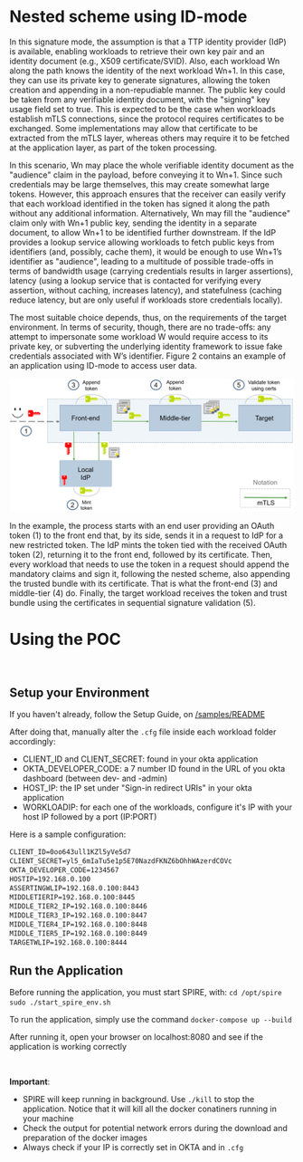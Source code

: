 # Nested scheme using ID-mode

In this signature mode, the assumption is that a TTP identity provider (IdP) is available, enabling workloads to retrieve their own key pair and an identity document (e.g., X509 certificate/SVID). Also, each workload Wn along the path knows the identity of the next workload Wn+1. In this case, they can use its private key to generate signatures, allowing the token creation and appending in a non-repudiable manner. The public key could be taken from any verifiable identity document, with the "signing" key usage field set to true. This is expected to be the case when workloads establish mTLS connections, since the protocol requires certificates to be exchanged. Some implementations may allow that certificate to be extracted from the mTLS layer, whereas others may require it to be fetched at the application layer, as part of the token processing.

In this scenario, Wn may place the whole verifiable identity document as the "audience" claim in the payload, before conveying it to Wn+1. Since such credentials may be large themselves, this may create somewhat large tokens. However, this approach ensures that the receiver can easily verify that each workload identified in the token has signed it along the path without any additional information. Alternatively, Wn may fill the "audience" claim only with Wn+1 public key, sending the identity in a separate document, to allow Wn+1 to be identified further downstream. If the IdP provides a lookup service allowing workloads to fetch public keys from identifiers (and, possibly, cache them), it would be enough to use Wn+1’s identifier as "audience", leading to a multitude of possible trade-offs in terms of bandwidth usage (carrying credentials results in larger assertions), latency (using a lookup service that is contacted for verifying every assertion, without caching, increases latency), and statefulness (caching reduce latency, but are only useful if workloads store credentials locally).  

The most suitable choice depends, thus, on the requirements of the target environment. In terms of security, though, there are no trade-offs: any attempt to impersonate some workload W would require access to its private key, or subverting the underlying identity framework to issue fake credentials associated with W’s identifier. Figure 2 contains an example of an application using ID-mode to access user data.

![alt text](https://github.com/HPE-USP-SPIRE/signed-assertions/blob/main/doc/idmode.jpg)


In the example, the process starts with an end user providing an OAuth token (1) to the front end that, by its side, sends it in a request to IdP for a new restricted token. The IdP mints the token tied with the received OAuth token (2), returning it to the front end, followed by its certificate. Then, every workload that needs to use the token in a request should append the mandatory claims and sign it, following the nested scheme, also appending the trusted bundle with its certificate. That is what the front-end (3) and middle-tier (4) do. Finally, the target workload receives the token and trust bundle using the certificates in sequential signature validation (5).

# Using the POC

</br>

## Setup your Environment

If you haven't already, follow the Setup Guide, on [/samples/README](../README.MD) 

After doing that, manually alter the `.cfg` file inside each workload folder accordingly:

- CLIENT_ID and CLIENT_SECRET: found in your okta application
- OKTA_DEVELOPER_CODE: a 7 number ID found in the URL of you okta dashboard (between dev- and -admin)
- HOST_IP: the IP set under "Sign-in redirect URIs" in your okta application
- WORKLOADIP: for each one of the workloads, configure it's IP with your host IP followed by a port (IP:PORT)

Here is a sample configuration:

```
CLIENT_ID=0oo643ull1KZl5yVe5d7
CLIENT_SECRET=yl5_6mIaTu5e1p5E70NazdFKNZ6bOhhWAzerdCOVc
OKTA_DEVELOPER_CODE=1234567
HOSTIP=192.168.0.100
ASSERTINGWLIP=192.168.0.100:8443
MIDDLETIERIP=192.168.0.100:8445
MIDDLE_TIER2_IP=192.168.0.100:8446
MIDDLE_TIER3_IP=192.168.0.100:8447
MIDDLE_TIER4_IP=192.168.0.100:8448
MIDDLE_TIER5_IP=192.168.0.100:8449
TARGETWLIP=192.168.0.100:8444
```

## Run the Application

Before running the application, you must start SPIRE, with: 
`cd /opt/spire`
`sudo ./start_spire_env.sh`

To run the application, simply use the command `docker-compose up --build`

After running it, open your browser on localhost:8080 and see if the application is working correctly

</br>

**Important**:

- SPIRE will keep running in background. Use `./kill` to stop the application. Notice that it will kill all the docker conatiners running in your machine
- Check the output for potential network errors during the download and preparation of the docker images
- Always check if your IP is correctly set in OKTA and in `.cfg`


